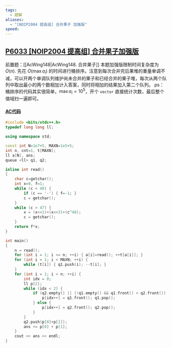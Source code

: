 ```yaml
---
tags:
  - 题解
aliases:
  - "[NOIP2004 提高组] 合并果子 加强版"
speed:
---
```

## [P6033 \[NOIP2004 提高组\] 合并果子加强版](https://www.luogu.com.cn/problem/P6033)

前置题：[[AcWing148|AcWing148. 合并果子]]
本题加强版限制时间复杂度为 $O(n)$.
先花 $O(\max{a_i})$ 的时间进行桶排序。注意到每次合并完后果堆的重量单调不减，可以开两个单调队列维护尚未合并的果子和已经合并的果子堆，每次从两个队列中取出最小的两个数相加计入答案，同时将相加的结果加入第二个队列。
ps：桶排序的代码其实很简单，$\max{a_i}=10^5$，开个 `vector` 直接统计次数，最后整个值域扫一遍即可。

#### [AC代码](https://www.luogu.com.cn/record/176481683)

```cpp
#include <bits/stdc++.h>
typedef long long ll;

using namespace std;

const int N=1e7+5, MAXN=1e5+5;
int n, cnt=1, t[MAXN];
ll a[N], ans;
queue <ll> q1, q2;

inline int read()
{
    char c=getchar();
    int x=0, f=1;
    while (c < 48) {
        if (c == '-') { f=-1; }
        c = getchar();
    }
    while (c > 47) {
        x = (x<<1)+(x<<3)+(c^48);
        c = getchar();
    }
    return f*x;
}

int main()
{
    n = read();
    for (int i = 1; i <= n; ++i) { a[i]=read(); ++t[a[i]]; }
    for (int i = 1; i < MAXN; ++i) {
        while (t[i]) { q1.push(i); --t[i]; }
    }
    for (int i = 1; i < n; ++i) {
        int idx = 0;
        ll p[2];
        while (idx < 2) {
            if (q2.empty() || (!q1.empty() && q1.front() < q2.front())) {
                p[idx++] = q1.front(); q1.pop();
            } else {
                p[idx++] = q2.front(); q2.pop();
            }
        }
        q2.push(p[0]+p[1]);
        ans += p[0] + p[1];
    }
    cout << ans << endl;
}
```
